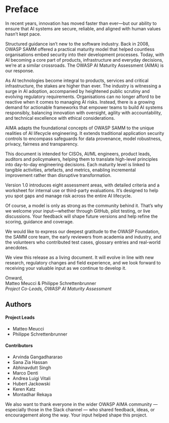 # Preface

In recent years, innovation has moved faster than ever—but our ability to ensure that AI systems are secure, reliable, and aligned with human values hasn’t kept pace.

Structured guidance isn’t new to the software industry. Back in 2008, OWASP SAMM offered a practical maturity model that helped countless organisations embed security into their development processes. Today, with AI becoming a core part of products, infrastructure and everyday decisions, we’re at a similar crossroads. The OWASP AI Maturity Assessment (AIMA) is our response.

As AI technologies become integral to products, services and critical infrastructure, the stakes are higher than ever. The industry is witnessing a surge in AI adoption, accompanied by heightened public scrutiny and evolving regulatory requirements. Organisations can no longer afford to be reactive when it comes to managing AI risks. Instead, there is a growing demand for actionable frameworks that empower teams to build AI systems responsibly, balancing innovation with oversight, agility with accountability, and technical excellence with ethical considerations.

AIMA adapts the foundational concepts of OWASP SAMM to the unique realities of AI lifecycle engineering. It extends traditional application security controls to encompass safeguards for data provenance, model robustness, privacy, fairness and transparency.

This document is intended for CISOs, AI/ML engineers, product leads, auditors and policymakers, helping them to translate high-level principles into day-to-day engineering decisions. Each maturity level is linked to tangible activities, artefacts, and metrics, enabling incremental improvement rather than disruptive transformation.

Version 1.0 introduces eight assessment areas, with detailed criteria and a worksheet for internal use or third-party evaluations. It’s designed to help you spot gaps and manage risk across the entire AI lifecycle.

Of course, a model is only as strong as the community behind it. That’s why we welcome your input—whether through GitHub, pilot testing, or live discussions. Your feedback will shape future versions and help refine the scoring, guidance and coverage.

We would like to express our deepest gratitude to the OWASP Foundation, the SAMM core team, the early reviewers from academia and industry, and the volunteers who contributed test cases, glossary entries and real-world anecdotes.

We view this release as a living document. It will evolve in line with new research, regulatory changes and field experience, and we look forward to receiving your valuable input as we continue to develop it.

Onward,  
Matteo Meucci & Philippe Schrettenbrunner   
_Project Co-Leads, OWASP AI Maturity Assessment_

## Authors

#### Project Leads
* Matteo Meucci
* Philippe Schrettenbrunner

#### Contributors
* Arvinda Gangadhararao
* Sana Zia Hassan
* Abhinavdutt Singh
* Marco Denti
* Andrea Luigi Vitali
* Hubert Jackowski
* Keren Katz
* Montadhar Rekaya

We also want to thank everyone in the wider OWASP AIMA community — especially those in the Slack channel — who shared feedback, ideas, or encouragement along the way. Your input helped shape this project.

